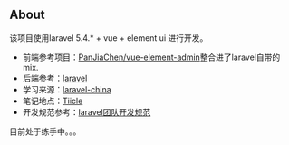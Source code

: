 ## About

该项目使用laravel 5.4.* + vue + element ui 进行开发。

- 前端参考项目：[PanJiaChen/vue-element-admin](https://github.com/PanJiaChen/vue-element-admin)整合进了laravel自带的mix.
- 后端参考：[laravel](https://laravel.com)
- 学习来源：[laravel-china](https://laravel-china.com)
- 笔记地点：[Tiicle](https://tiicle.com/)
- 开发规范参考：[laravel团队开发规范](https://fsdhub.com/books/laravel-specification)

目前处于练手中。。。